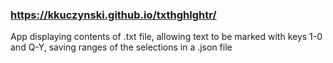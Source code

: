 ### https://kkuczynski.github.io/txthghlghtr/

App displaying contents of .txt file, allowing text to be marked with keys 1-0 and Q-Y, saving ranges of the selections in a .json file
